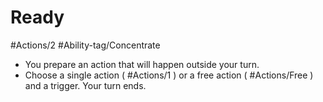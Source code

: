 # Ready

#Actions/2
#Ability-tag/Concentrate

* You prepare an action that will happen outside your turn.
* Choose a single action ( #Actions/1 ) or a free action ( #Actions/Free ) and a trigger. Your turn ends.